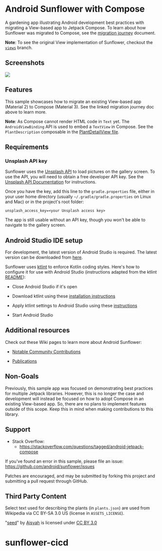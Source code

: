 # Android Sunflower with Compose

A gardening app illustrating Android development best practices with migrating a View-based app to
Jetpack Compose. To learn about how Sunflower was migrated to Compose, see the 
[migration journey](https://github.com/android/sunflower/blob/main/docs/MigrationJourney.md) document.

**Note**: To see the original View implementation of Sunflower, checkout the [`views`](https://github.com/android/sunflower/tree/views) branch.

## Screenshots

<img src="screenshots/SunflowerM3Screenshots.png"/>

## Features

This sample showcases how to migrate an existing View-based app (Material 2) to Compose (Material 3). 
See the linked migration journey doc above to learn more.

**Note**: As Compose cannot render HTML code in `Text` yet. The 
`AndroidViewBinding` API is used to embed a `TextView` in Compose. See the 
`PlantDescription` composable in the
[PlantDetailView file](app/src/main/java/com/google/samples/apps/sunflower/compose/plantdetail/PlantDetailView.kt).

## Requirements

### Unsplash API key

Sunflower uses the [Unsplash API](https://unsplash.com/developers) to load pictures on the gallery
screen. To use the API, you will need to obtain a free developer API key. See the
[Unsplash API Documentation](https://unsplash.com/documentation) for instructions.

Once you have the key, add this line to the `gradle.properties` file, either in your user home
directory (usually `~/.gradle/gradle.properties` on Linux and Mac) or in the project's root folder:

```
unsplash_access_key=<your Unsplash access key>
```

The app is still usable without an API key, though you won't be able to navigate to the gallery screen.

Android Studio IDE setup
------------------------
For development, the latest version of Android Studio is required. The latest version can be
downloaded from [here](https://developer.android.com/studio/).

Sunflower uses [ktlint](https://ktlint.github.io/) to enforce Kotlin coding styles.
Here's how to configure it for use with Android Studio (instructions adapted
from the ktlint [README](https://github.com/shyiko/ktlint/blob/master/README.md)):

- Close Android Studio if it's open

- Download ktlint using these [installation instructions](https://github.com/pinterest/ktlint/blob/master/README.md#installation)

- Apply ktlint settings to Android Studio using these [instructions](https://github.com/pinterest/ktlint/blob/master/README.md#-with-intellij-idea)

- Start Android Studio

Additional resources
--------------------
Check out these Wiki pages to learn more about Android Sunflower:

- [Notable Community Contributions](https://github.com/android/sunflower/wiki/Notable-Community-Contributions)

- [Publications](https://github.com/android/sunflower/wiki/Sunflower-Publications)

Non-Goals
---------
Previously, this sample app was focused on demonstrating best practices for
multiple Jetpack libraries. However, this is no longer the case and development
will instead be focused on how to adopt Compose in an existing View-based app.
So, there are no plans to implement features outside of this scope. Keep this
in mind when making contributions to this library.

Support
-------

- Stack Overflow:
  - https://stackoverflow.com/questions/tagged/android-jetpack-compose

If you've found an error in this sample, please file an issue:
https://github.com/android/sunflower/issues

Patches are encouraged, and may be submitted by forking this project and submitting a pull request
through GitHub.

Third Party Content
-------------------
Select text used for describing the plants (in `plants.json`) are used from Wikipedia via CC BY-SA 3.0 US (license in `ASSETS_LICENSE`).

"[seed](https://thenounproject.com/search/?q=seed&i=1585971)" by [Aisyah](https://thenounproject.com/aisyahalmasyira/) is licensed under [CC BY 3.0](https://creativecommons.org/licenses/by/3.0/us/legalcode)
# sunflower-cicd
